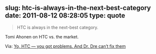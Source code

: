 slug: htc-is-always-in-the-next-best-category
date: 2011-08-12 08:28:05
type: quote
---

> HTC is always in the next-best category.

Tomi Ahonen on HTC vs. the market.

 Via: [Yo, HTC — you got problems. And Dr. Dre can’t fix them](http://gigaom.com/2011/08/11/yo-htc-you-got-problems-and-dr-dre-cant-fix-them/)
